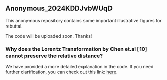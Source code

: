 ## Anonymous_2024KDDJvbWUqD

This anonymous repository contains some important illustrative figures for rebuttal. 

The code will be uploaded soon. Thanks!

### Why does the Lorentz Transformation by Chen et.al [10] cannot preserve the relative distance?

We have provided a more detailed explanation in the code. If you need further clarification, you can check out this link: [here](relative_distance_fail.ipynb).
